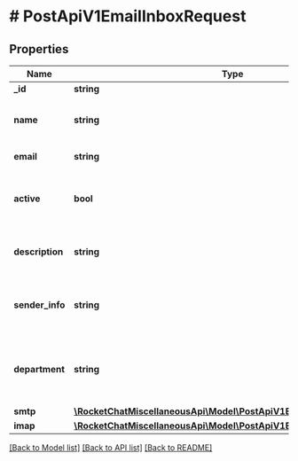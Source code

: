 # # PostApiV1EmailInboxRequest

## Properties

Name | Type | Description | Notes
------------ | ------------- | ------------- | -------------
**_id** | **string** | Email Id | [optional]
**name** | **string** | The name you wish to set for your email. |
**email** | **string** | The email to be used |
**active** | **bool** | Set whether or not the email is active. |
**description** | **string** | The description for this entry. | [optional]
**sender_info** | **string** | Sender info to be attached on outgoing emails. | [optional]
**department** | **string** | The department to which the email will be available. | [optional]
**smtp** | [**\RocketChatMiscellaneousApi\Model\PostApiV1EmailInboxRequestSmtp**](PostApiV1EmailInboxRequestSmtp.md) |  |
**imap** | [**\RocketChatMiscellaneousApi\Model\PostApiV1EmailInboxRequestImap**](PostApiV1EmailInboxRequestImap.md) |  |

[[Back to Model list]](../../README.md#models) [[Back to API list]](../../README.md#endpoints) [[Back to README]](../../README.md)
